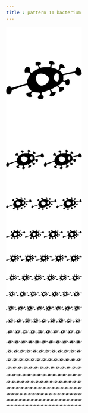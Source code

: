 ```yaml
---
title : pattern 11 bacterium
---
```

![pattern11_bacterium_150.png](../img/pattern11_bacterium_150.png)
